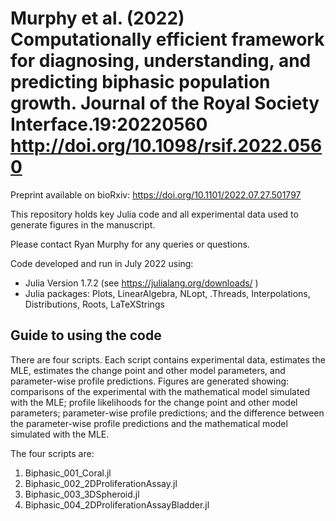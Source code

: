 # Murphy et al. (2022) Computationally efficient framework for diagnosing, understanding, and predicting biphasic population growth. Journal of the Royal Society Interface.19:20220560 http://doi.org/10.1098/rsif.2022.0560



Preprint available on bioRxiv: https://doi.org/10.1101/2022.07.27.501797 

This repository holds key Julia code and all experimental data used to generate figures in the manuscript.

Please contact Ryan Murphy for any queries or questions.

Code developed and run in July 2022 using:

- Julia Version  1.7.2 (see https://julialang.org/downloads/ )
- Julia packages: Plots, LinearAlgebra, NLopt, .Threads, Interpolations, Distributions, Roots, LaTeXStrings

## Guide to using the code
There are four scripts. Each script contains experimental data, estimates the MLE, estimates the change point and other model parameters, and parameter-wise profile predictions. Figures are generated showing: comparisons of the experimental with the mathematical model simulated with the MLE; profile likelihoods for the change point and other model parameters; parameter-wise profile predictions; and the difference between the parameter-wise profile predictions and the mathematical model simulated with the MLE.

The four scripts are:
1. Biphasic_001_Coral.jl
2. Biphasic_002_2DProliferationAssay.jl
3. Biphasic_003_3DSpheroid.jl
4. Biphasic_004_2DProliferationAssayBladder.jl

